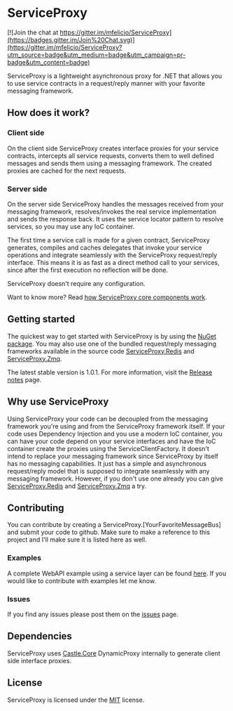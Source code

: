 ServiceProxy
============

[![Join the chat at https://gitter.im/mfelicio/ServiceProxy](https://badges.gitter.im/Join%20Chat.svg)](https://gitter.im/mfelicio/ServiceProxy?utm_source=badge&utm_medium=badge&utm_campaign=pr-badge&utm_content=badge)

ServiceProxy is a lightweight asynchronous proxy for .NET that allows you to use service contracts in a request/reply manner with your favorite messaging framework.

## How does it work?

### Client side

On the client side ServiceProxy creates interface proxies for your service contracts, intercepts all service requests, converts them to well defined messages and sends them using a messaging framework. The created proxies are cached for the next requests.

### Server side

On the server side ServiceProxy handles the messages received from your messaging framework, resolves/invokes the real service implementation and sends the response back. It uses the service locator pattern to resolve services, so you may use any IoC container.

The first time a service call is made for a given contract, ServiceProxy generates, compiles and caches delegates that invoke your service operations and integrate seamlessly with the ServiceProxy request/reply interface. This means it is as fast as a direct method call to your services, since after the first execution no reflection will be done.

ServiceProxy doesn't require any configuration.

Want to know more? Read [how ServiceProxy core components work][serviceproxy-core-readme].

## Getting started

The quickest way to get started with ServiceProxy is by using the [NuGet package][serviceproxy-nuget]. You may also use one of the bundled request/reply messaging frameworks available in the source code [ServiceProxy.Redis][serviceproxy.redis-github] and [ServiceProxy.Zmq][serviceproxy.zmq-github]. 

The latest stable version is 1.0.1. For more information, visit the [Release notes][serviceproxy-releasenotes-github] page.

## Why use ServiceProxy

Using ServiceProxy your code can be decoupled from the messaging framework you're using and from the ServiceProxy framework itself. If your code uses Dependency Injection and you use a modern IoC container, you can have your code depend on your service interfaces and have the IoC container create the proxies using the ServiceClientFactory. It doesn't intend to replace your messaging framework since ServiceProxy by itself has no messaging capabilities. It just has a simple and asynchronous request/reply model that is supposed to integrate seamlessly with any messaging framework. However, if you don't use one already you can give [ServiceProxy.Redis][serviceproxy.redis-github] and [ServiceProxy.Zmq][serviceproxy.zmq-github] a try.

## Contributing

You can contribute by creating a ServiceProxy.[YourFavoriteMessageBus] and submit your code to github. Make sure to make a reference to this project and I'll make sure it is listed here as well.

### Examples

A complete WebAPI example using a service layer can be found [here][serviceproxy-examples-myapp]. If you would like to contribute with examples let me know.

### Issues

If you find any issues please post them on the [issues][serviceproxy-issues-github] page. 

## Dependencies

ServiceProxy uses [Castle.Core][castle.core-github] DynamicProxy internally to generate client side interface proxies.

## License

ServiceProxy is licensed under the [MIT][serviceproxy-license] license.

[serviceproxy-nuget]: http://packages.nuget.org/Packages/ServiceProxy
[serviceproxy.redis-github]: https://github.com/mfelicio/ServiceProxy/tree/master/source/ServiceProxy.Redis
[serviceproxy.zmq-github]: https://github.com/mfelicio/ServiceProxy/tree/master/source/ServiceProxy.Zmq
[serviceproxy-issues-github]: https://github.com/mfelicio/ServiceProxy/issues
[serviceproxy-releasenotes-github]: https://github.com/mfelicio/ServiceProxy/blob/master/CHANGELOG.md
[castle.core-github]: https://github.com/castleproject/Core
[serviceproxy-license]: http://opensource.org/licenses/mit-license.php
[serviceproxy-examples-myapp]: https://github.com/mfelicio/ServiceProxy/tree/master/examples/MyApp
[serviceproxy-core-readme]: https://github.com/mfelicio/ServiceProxy/tree/master/source/ServiceProxy
